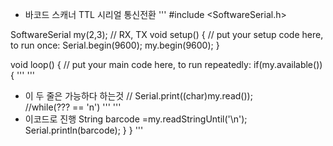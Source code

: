 - 바코드 스캐너 TTL 시리얼 통신전환
'''
#include <SoftwareSerial.h>

SoftwareSerial my(2,3); // RX, TX
void setup() {
  // put your setup code here, to run once:
    Serial.begin(9600);
    my.begin(9600); 
}

void loop() {
  // put your main code here, to run repeatedly:
  if(my.available()){
   '''
''' 
- 이 두 줄은 가능하다 하는것
   // Serial.print((char)my.read());   
   //while(??? == 'n')
'''
'''
- 이코드로 진행
   String barcode =my.readStringUntil('\n');
   Serial.println(barcode);
  } 
 }
 '''